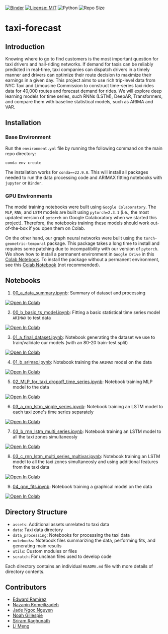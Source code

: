 [![Binder](https://mybinder.org/badge_logo.svg)](https://mybinder.org/v2/gh/edwarddramirez/taxi-forecast/HEAD) [![License: MIT](https://img.shields.io/badge/License-MIT-brightgreen.svg)](https://opensource.org/license/mit) ![Python](https://img.shields.io/badge/python-3.12.3-blue.svg) ![Repo Size](https://img.shields.io/github/repo-size/edwarddramirez/taxi-forecast) 

# taxi-forecast

## Introduction
Knowing where to go to find customers is the most important question for taxi drivers and hail-riding networks. If demand for taxis can be reliably predicted in real-time, taxi companies can dispatch drivers in a timely manner and drivers can optimize their route decision to maximize their earnings in a given day. This project aims to use rich trip-level data from NYC Taxi and Limousine Commission to construct time-series taxi rides data for 40,000 routes and forecast demand for rides. We will explore deep learning models for time series, such RNNs (LSTM), DeepAR, Transformers, and compare them with baseline statistical models, such as ARIMA and VAR.

## Installation

### Base Environment
Run the `environment.yml` file by running the following command on the main repo directory:
```
conda env create
```
The installation works for `conda==22.9.0`. This will install all packages needed to run the data processing code and ARIMAX fitting notebooks with `jupyter` or `Binder`. 

### GPU Environments
The model training notebooks were built using `Google Colaboratory`. The `MLP`, `RNN`, and `LSTM` models are built using `pytorch=2.3.1` (i.e., the most updated version of `pytorch` on Google Colaboratory when we started this project). Therefore, the notebooks training these models should work out-of-the-box if you open them on Colab. 

On the other hand, our graph neural networks were built using the `torch-geometric-temporal` package. This package takes a long time to install and requires some patching due to incompatibility with our version of `pytorch`. We show how to install a permanent environment in `Google Drive` in this [Colab Notebook](https://colab.research.google.com/github/edwarddramirez/taxi-forecast/blob/main/assets/colab/01_pytgt_test.ipynb). To install the package without a permanent environment, see this [Colab Notebook](https://colab.research.google.com/github/edwarddramirez/taxi-forecast/blob/main/assets/colab/00_pytgt_test_no_permanent_env.ipynb) (not recommended). 

## Notebooks

1. [00_a_data_summary.ipynb](): Summary of dataset and processing <a target="_blank" href="https://colab.research.google.com/github/edwarddramirez/taxi-forecast/blob/main/notebooks/02_a_gnn_fits.ipynb">
  <img src="https://colab.research.google.com/assets/colab-badge.svg" alt="Open In Colab"/>
 </a>

2. [00_b_basic_ts_model.ipynb](): Fitting a basic statistical time series model `ARIMAX` to test data 
<a target="_blank" href="https://colab.research.google.com/github/edwarddramirez/taxi-forecast/blob/main/notebooks/00_b_basic_ts_model.ipynb">
  <img src="https://colab.research.google.com/assets/colab-badge.svg" alt="Open In Colab"/>
 </a>

3. [01_a_final_dataset.ipynb](https://github.com/edwarddramirez/taxi-forecast/blob/main/notebooks/01_a_final_dataset.ipynb): Notebook generating the dataset we use to train/validate our models (with an 80-20 train-test split) <a target="_blank" href="https://colab.research.google.com/github/edwarddramirez/taxi-forecast/blob/main/notebooks/01_a_final_dataset.ipynb">
  <img src="https://colab.research.google.com/assets/colab-badge.svg" alt="Open In Colab"/>
 </a>

4. [01_b_arimax.ipynb](https://github.com/edwarddramirez/taxi-forecast/blob/main/notebooks/01_b_arimax.ipynb): Notebook training the `ARIMAX` model on the data <a target="_blank" href="https://colab.research.google.com/github/edwarddramirez/taxi-forecast/blob/main/notebooks/01_b_arimax.ipynb">
  <img src="https://colab.research.google.com/assets/colab-badge.svg" alt="Open In Colab"/>
 </a>

5. [02_MLP_for_taxi_dropoff_time_series.ipynb](https://github.com/edwarddramirez/taxi-forecast/blob/main/notebooks/02_MLP_for_taxi_dropoff_time_series.ipynb): Notebook training MLP model to the data <a target="_blank" href="https://colab.research.google.com/github/edwarddramirez/taxi-forecast/blob/main/notebooks/02_MLP_for_taxi_dropoff_time_series.ipynb">
  <img src="https://colab.research.google.com/assets/colab-badge.svg" alt="Open In Colab"/>
</a>

6. [03_a_rnn_lstm_single_series.ipynb](https://github.com/edwarddramirez/taxi-forecast/blob/main/notebooks/03_a_rnn_lstm_single_series.ipynb): Notebook training an LSTM model to each taxi zone's time series separately <a target="_blank" href="https://colab.research.google.com/github/edwarddramirez/taxi-forecast/blob/main/notebooks/03_a_rnn_lstm_single_series.ipynb">
  <img src="https://colab.research.google.com/assets/colab-badge.svg" alt="Open In Colab"/>
 </a>

7. [03_b_rnn_lstm_multi_series.ipynb](https://github.com/edwarddramirez/taxi-forecast/blob/main/notebooks/03_b_rnn_lstm_multi_series.ipynb): Notebook training an LSTM model to all the taxi zones simultaneosly <a target="_blank" href="https://colab.research.google.com/github/edwarddramirez/taxi-forecast/blob/main/notebooks/03_b_rnn_lstm_multi_series.ipynb">
  <img src="https://colab.research.google.com/assets/colab-badge.svg" alt="Open In Colab"/>
 </a>

8. [03_c_rnn_lstm_multi_series_multivar.ipynb](https://github.com/edwarddramirez/taxi-forecast/blob/main/notebooks/03_c_rnn_lstm_multi_series_multivar.ipynb): Notebook training an LSTM model to all the taxi zones simultaneosly and using additional features from the taxi data <a target="_blank" href="https://colab.research.google.com/github/edwarddramirez/taxi-forecast/blob/main/notebooks/03_c_rnn_lstm_multi_series_multivar.ipynb">
  <img src="https://colab.research.google.com/assets/colab-badge.svg" alt="Open In Colab"/>
 </a>

9. [04_gnn_fits.ipynb](https://github.com/edwarddramirez/taxi-forecast/blob/main/notebooks/04_gnn_fits.ipynb): Notebook training a graphical model on the data <a target="_blank" href="https://colab.research.google.com/github/edwarddramirez/taxi-forecast/blob/main/notebooks/04_gnn_fits.ipynb">
  <img src="https://colab.research.google.com/assets/colab-badge.svg" alt="Open In Colab"/>
 </a>

## Directory Structure
- `assets`: Additional assets unrelated to taxi data
- `data`: Taxi data directory
- `data_processing`: Notebooks for processing the taxi data
- `notebooks`: Notebook files summarizing the data, performing fits, and generating main results
- `utils`: Custom modules or files 
- `scratch`: For unclean files used to develop code

Each directory contains an individual `README.md` file with more details of directory contents.

## Contributors
- [Edward Ramirez](https://github.com/edwarddramirez)
- [Nazanin Komeilizadeh](https://github.com/NazThePhysicist)
- [Jade Ngoc Nguyen](https://github.com/jadenguyen)
- [Noah Gillespie](https://github.com/NoahGillespie)
- [Sriram Raghunath](https://github.com/sriramr30)
- [Li Meng](https://github.com/limeng-math)